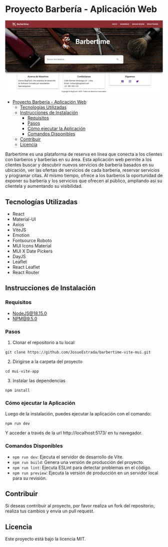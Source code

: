 # Proyecto Barbería - Aplicación Web
![](src/assets/img/ScreenshotHome.png)
<!-- TOC -->
* [Proyecto Barbería - Aplicación Web](#proyecto-barbería---aplicación-web)
  * [Tecnologías Utilizadas](#tecnologías-utilizadas)
  * [Instrucciones de Instalación](#instrucciones-de-instalación)
    * [Requisitos](#requisitos)
    * [Pasos](#pasos)
    * [Cómo ejecutar la Aplicación](#cómo-ejecutar-la-aplicación)
    * [Comandos Disponibles](#comandos-disponibles)
  * [Contribuir](#contribuir)
  * [Licencia](#licencia)
<!-- TOC -->

Barbertime es una plataforma de reserva en línea que conecta a los clientes con barberos y barberías en su área. Esta
aplicación web permite a los clientes buscar y descubrir nuevos servicios de barbería basados en su ubicación, ver las
ofertas de servicios de cada barbería, reservar servicios y programar citas. Al mismo tiempo, ofrece a los barberos la
oportunidad de exponer su barbería y los servicios que ofrecen al público, ampliando así su clientela y aumentando su
visibilidad.

## Tecnologías Utilizadas

- React
- Material-UI
- Axios
- ViteJS
- Emotion
- Fontsource Roboto
- MUI Icons Material
- MUI X Date Pickers
- DayJS
- Leaflet
- React Leaflet
- React Router

## Instrucciones de Instalación

### Requisitos

- NodeJS@18.15.0
- NPM@9.5.0

### Pasos

1. Clonar el repositorio a tu local
````shell
git clone https://github.com/JosueEstrada/barbertime-vite-mui.git
```` 
2. Dirigirse a la carpeta del proyecto

````shell
cd mui-vite-app
````

3. Instalar las dependencias

````shell
npm install
```` 

### Cómo ejecutar la Aplicación

Luego de la instalación, puedes ejecutar la aplicación con el comando:
````shell
npm run dev
```` 

Y acceder a través de la url http://localhost:5173/ en tu navegador.
### Comandos Disponibles
* `npm run dev`: Ejecuta el servidor de desarrollo de Vite.
* `npm run build`: Genera una versión de producción del proyecto.
* `npm run lint`: Ejecuta ESLint para detectar problemas en el código.
* `npm run preview`: Ejecuta la versión de producción en un servidor local para su revisión.
## Contribuir
Si deseas contribuir al proyecto, por favor realiza un fork del repositorio, realiza tus cambios y envía un pull
request.
## Licencia
Este proyecto está bajo la licencia MIT.
